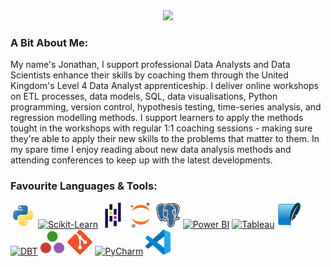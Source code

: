 <div align="center">
  <a href="https://www.linkedin.com/in/jonathanroberts93/">
    <img src="https://img.shields.io/badge/LinkedIn-blue?logo=linkedin&logoColor=white&style=for-the-badge"/>
  </a>
</div>

### A Bit About Me:

My name's Jonathan, I support professional Data Analysts and Data Scientists enhance their skills by coaching them through the United Kingdom's Level 4 Data Analyst apprenticeship. I deliver online workshops on ETL processes, data models, SQL, data visualisations, Python programming, version control, hypothesis testing, time-series analysis, and regression modelling methods. I support learners to apply the methods tought in the workshops with regular 1:1 coaching sessions - making sure they're able to apply their new skills to the problems that matter to them. In my spare time I enjoy reading about new data analysis methods and attending conferences to keep up with the latest developments.

### Favourite Languages & Tools:
<div>
  <a href="https://www.python.org/"><img src="https://github.com/devicons/devicon/blob/master/icons/python/python-original.svg" title="Python" alt="Python" width=40 height=40 /></a>
  <a href="https://scikit-learn.org/stable/")><img src="https://upload.wikimedia.org/wikipedia/commons/0/05/Scikit_learn_logo_small.svg" title="Scikit-Learn" alt="Scikit-Learn" width=40 height=40 /></a>
  <a href="https://pandas.pydata.org/")><img src="https://github.com/devicons/devicon/blob/master/icons/pandas/pandas-original.svg" title="Pandas" alt="Pandas" width=40 height=40 /></a>
  <a href="https://jupyter.org/"><img src="https://github.com/devicons/devicon/blob/master/icons/jupyter/jupyter-original.svg" title="Jupyter" alt="Jupyter" width=40 height=40 /></a>
  <a href="https://www.postgresql.org/"><img src="https://github.com/devicons/devicon/blob/master/icons/postgresql/postgresql-original.svg" title="PostgreSQL" alt="PostgreSQL" width=40 height=40 /></a>
  <a href="https://powerbi.microsoft.com/en-gb/getting-started-with-power-bi/"><img src="https://upload.wikimedia.org/wikipedia/en/2/20/Power_BI_logo.svg" title="Power BI" alt="Power BI" width=40 height=40 /></a>
  <a href="https://www.tableau.com/en-gb/products/desktop"><img src="https://seeklogo.com/images/T/tableau-software-logo-F1CE2CA54A-seeklogo.com.png" title="Tableau" alt="Tableau" width=40 height=40 /></a>
  <a href="https://www.sqlite.org/index.html"><img src="https://github.com/devicons/devicon/blob/master/icons/sqlite/sqlite-original.svg" title="SQLite" alt="SQLite" width=40 height=40 /></a>
  <a href="https://www.getdbt.com/product/dbt-cloud"><img src="https://images.prismic.io/sacra/8c4e2406-d9ab-466a-8799-acaebb3bcb34_dbt-logo-500AB0BAA7-seeklogo.com.png" title="DBT" alt="DBT" width=40 height=40 /></a>
  <a href="https://julialang.org/"><img src="https://github.com/devicons/devicon/blob/master/icons/julia/julia-original.svg" title="Julia" alt="Julia" width=40 height=40 /></a>
  <a href="https://git-scm.com/"><img src="https://github.com/devicons/devicon/blob/master/icons/git/git-original.svg" title="Git" alt="Git" width=40 height=40 /></a>
  <a href="https://www.jetbrains.com/pycharm/"><img src="https://upload.wikimedia.org/wikipedia/commons/1/1d/PyCharm_Icon.svg" title="PyCharm" alt="PyCharm" width=40 height=40 /></a>
  <a href="https://code.visualstudio.com/"><img src="https://github.com/devicons/devicon/blob/master/icons/vscode/vscode-original.svg" title="VSCode" alt="VSCode" width=40 height=40 /></a>
</div>

<!-- **jwr42/jwr42** is a ✨ _special_ ✨ repository because its `README.md` (this file) appears on your GitHub profile. -->
